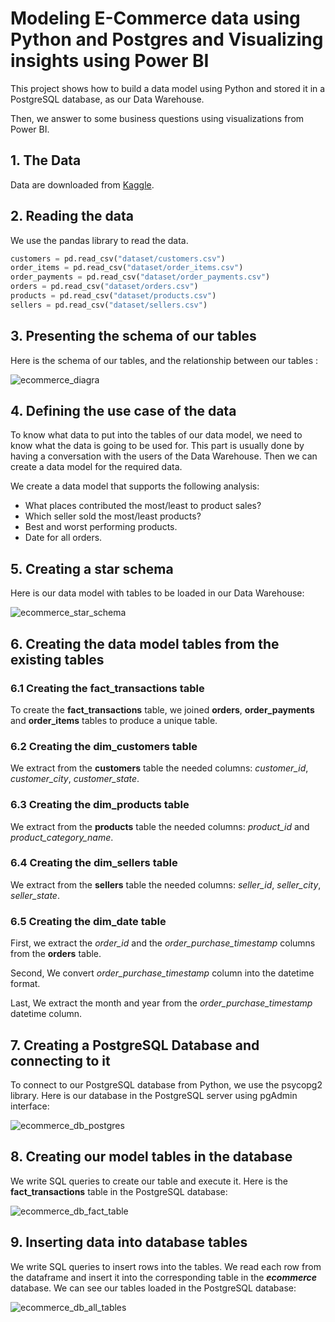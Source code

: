 # Modeling E-Commerce data using Python and Postgres and Visualizing insights using Power BI

This project shows how to build a data model using Python and stored it in a PostgreSQL database, as our Data Warehouse.

Then, we answer to some business questions using visualizations from Power BI.

## 1. The Data

Data are downloaded from [Kaggle](https://www.kaggle.com/datasets/olistbr/brazilian-ecommerce/).

## 2. Reading the data

We use the pandas library to read the data.

```python
customers = pd.read_csv("dataset/customers.csv")
order_items = pd.read_csv("dataset/order_items.csv")
order_payments = pd.read_csv("dataset/order_payments.csv")
orders = pd.read_csv("dataset/orders.csv")
products = pd.read_csv("dataset/products.csv")
sellers = pd.read_csv("dataset/sellers.csv")
```

## 3. Presenting the schema of our tables

Here is the schema of our tables, and the relationship between our tables :

![ecommerce_diagra](images/ecommerce_diagram.png)

## 4. Defining the use case of the data

To know what data to put into the tables of our data model, we need to know what the data is going to be used for. This part is usually done by having a conversation with the users of the Data Warehouse. Then we can create a data model for the required data.

We create a data model that supports the following analysis:

* What places contributed the most/least to product sales?
* Which seller sold the most/least products?
* Best and worst performing products.
* Date for all orders.

## 5. Creating a star schema

Here is our data model with tables to be loaded in our Data Warehouse:

![ecommerce_star_schema](images/ecommerce_star_schema.png)

## 6. Creating the data model tables from the existing tables

### 6.1 Creating the fact_transactions table

To create the **fact_transactions** table, we joined **orders**, **order_payments** and **order_items** tables to produce a unique table.

### 6.2 Creating the dim_customers table

We extract from the **customers** table the needed columns: *customer_id*, *customer_city*, *customer_state*.

### 6.3 Creating the dim_products table

We extract from the **products** table the needed columns: *product_id* and *product_category_name*.

### 6.4 Creating the dim_sellers table

We extract from the **sellers** table the needed columns: *seller_id*, *seller_city*, *seller_state*.

### 6.5 Creating the dim_date table

First, we extract the *order_id* and the *order_purchase_timestamp* columns from the **orders** table.

Second, We convert *order_purchase_timestamp* column into the datetime format.

Last, We extract the month and year from the *order_purchase_timestamp* datetime column.

## 7. Creating a PostgreSQL Database and connecting to it

To connect to our PostgreSQL database from Python, we use the psycopg2 library. Here is our database in the PostgreSQL server using pgAdmin interface:

![ecommerce_db_postgres](images/ecommerce_db_postgres.png)

## 8. Creating our model tables in the database

We write SQL queries to create our table and execute it. Here is the **fact_transactions** table in the PostgreSQL database:

![ecommerce_db_fact_table](images/ecommerce_db_fact_table.png)

## 9. Inserting data into database tables

We write SQL queries to insert rows into the tables. We read each row from the dataframe and insert it into the corresponding table in the ***ecommerce*** database. We can see our tables loaded in the PostgreSQL database:

![ecommerce_db_all_tables](images/ecommerce_db_all_tables.png)
